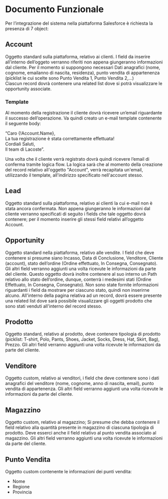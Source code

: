 
# Documento Funzionale
Per l’integrazione del sistema nella piattaforma Salesforce è richiesta la presenza di 7 object:

## Account
Oggetto standard sulla piattaforma, relativo ai clienti. I field da inserire all’interno dell’oggeto verranno riferiti non appena giungeranno informazioni dal cliente.
Per il momento si suppongono necessari Dati anagrafici (nome, cognome, emailanno di nascita, residenza), punto vendita di appartenenza (picklist le cui scelte sono Punto Vendita 1, Punto Vendita 2,...)  
Ciascun record dovrà contenere una related list dove si potrà visualizzare le opportunity associate.
### Template
Al momento della registrazione il cliente dovrà ricevere un’email riguardante il successo dell’operazione. Va quindi creato un e-mail template contenente il seguente body:  

“Caro {!Account.Name},  
La tua registrazione è stata correttamente effettuata!  
Cordiali Saluti,  
Il team di Lacoste”.  

Una volta che il cliente verrà registrato dovrà quindi ricevere l’email di conferma tramite logica flow. La logica sarà che al momento della creazione del record relativo all'oggetto "Account", verrà recapitata un'email, utilizzando il template, all'indirizzo specificato nell'account stesso.

## Lead 
Oggetto standard sulla piattaforma, relativo ai clienti la cui e-mail non è stata ancora confermata. Non appena giungeranno le informazioni dal cliente verranno specificati di seguito i fields che tale oggetto dovrà contenere;
per il momento inserire gli stessi field relativi all’oggetto Account. 

## Opportunity
Oggetto standard nella piattaforma, relativo alle vendite. I field che deve contenere si presume siano Incasso, Data di Conclusione, Venditore, Cliente (account), stato dell’ordine (Ordine effettuato, In Consegna, Consegnato).
Gli altri field verranno aggiunti una volta ricevute le informazioni da parte del cliente.
Questo oggetto dovrà inoltre contenere al suo interno un Path relativo allo stato dell’ordine, dunque, conterrà i medesimi stati (Ordine Effettuato, In Consegna, Consegnato). 
Non sono state fornite informazioni riguardanti i field da mostrare per ciascuno stato, quindi non inserirne alcuno.
All'interno della pagina relativa ad un record, dovrà essere presente una related list dove sarà possibile visualizzare gli oggetti prodotto che sono stati venduti all'interno del record stesso.

## Prodotto
Oggetto standard, relativo al prodotto, deve contenere tipologia di prodotto (picklist: T-shirt, Polo, Pants, Shoes, Jacket, Socks, Dress, Hat, Skirt, Bag), Prezzo. Gli altri field verranno aggiunti una volta ricevute le informazioni da parte del cliente.

## Venditore
Oggetto custom, relativo ai venditori, i field che deve contenere sono i dati anagrafici del venditore (nome, cognome, anno di nascita, email), punto vendita di appartenenza. Gli altri field verranno aggiunti una volta ricevute le informazioni da parte del cliente.

## Magazzino
Oggetto custom, relativo al magazzino; Si presume che debba contenere il field relativo alla quantità presente in magazzino di ciascuna tipologia di prodotto. Deve esserci anche il field relativo al punto vendita associato al magazzino.
Gli altri field verranno aggiunti una volta ricevute le informazioni da parte del cliente.

## Punto Vendita
Oggetto custom contenente le informazioni dei punti vendita:
* Nome
* Regione
* Provincia
  
